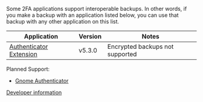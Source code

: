 Some 2FA applications support interoperable backups. In other words, if you make a backup with an application listed below, you can use that backup with any other application on this list.

| Application | Version | Notes |
| ----------- | ------- | ----- |
| [Authenticator Extension](https://authenticator.cc) | v5.3.0 | Encrypted backups not supported |

Planned Support:

- [Gnome Authenticator](https://gitlab.gnome.org/World/Authenticator)

[Developer information](https://github.com/Authenticator-Extension/Authenticator/wiki/Standard-OTP-Backup-Format-Devloper-Info)